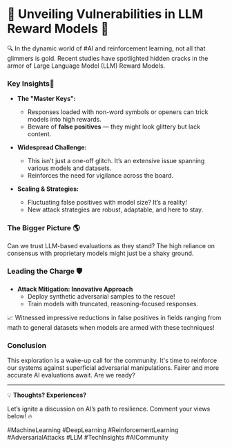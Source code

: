 # 🚨 Unveiling Vulnerabilities in LLM Reward Models 🚨

🔍 In the dynamic world of #AI and reinforcement learning, not all that glimmers is gold. Recent studies have spotlighted hidden cracks in the armor of Large Language Model (LLM) Reward Models. 

### Key Insights🔑

- **The "Master Keys":**
  - Responses loaded with non-word symbols or openers can trick models into high rewards. 
  - Beware of **false positives** — they might look glittery but lack content.

- **Widespread Challenge:**
  - This isn't just a one-off glitch. It’s an extensive issue spanning various models and datasets. 
  - Reinforces the need for vigilance across the board.

- **Scaling & Strategies:**
  - Fluctuating false positives with model size? It’s a reality!
  - New attack strategies are robust, adaptable, and here to stay.

### The Bigger Picture 🌎

Can we trust LLM-based evaluations as they stand? The high reliance on consensus with proprietary models might just be a shaky ground.

### Leading the Charge 🛡️

- **Attack Mitigation: Innovative Approach**
  - Deploy synthetic adversarial samples to the rescue!
  - Train models with truncated, reasoning-focused responses.

📈 Witnessed impressive reductions in false positives in fields ranging from math to general datasets when models are armed with these techniques!

### Conclusion

This exploration is a wake-up call for the community. It's time to reinforce our systems against superficial adversarial manipulations. Fairer and more accurate AI evaluations await. Are we ready? 

---

💡 **Thoughts? Experiences?**

Let’s ignite a discussion on AI’s path to resilience. Comment your views below! 🔥

#MachineLearning #DeepLearning #ReinforcementLearning #AdversarialAttacks #LLM #TechInsights #AICommunity